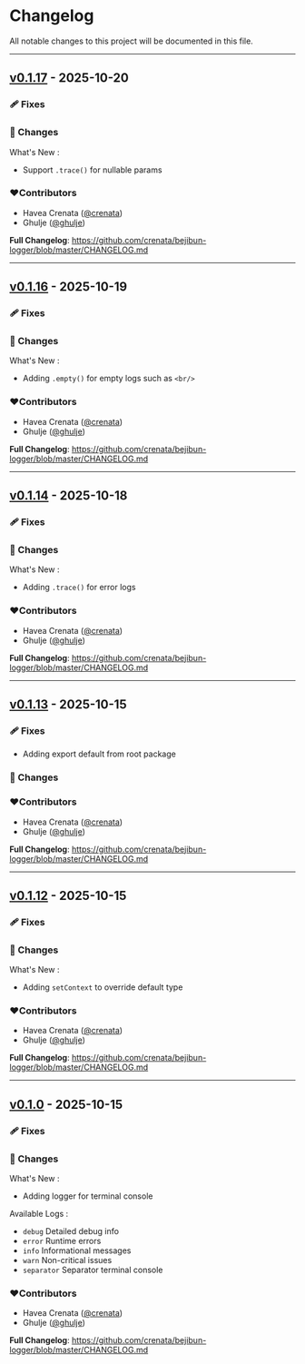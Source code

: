 # Changelog
All notable changes to this project will be documented in this file.

---

## [v0.1.17](https://github.com/crenata/bejibun-logger/compare/v0.1.16...v0.1.17) - 2025-10-20

### 🩹 Fixes

### 📖 Changes
What's New :
- Support `.trace()` for nullable params

### ❤️Contributors
- Havea Crenata ([@crenata](https://github.com/crenata))
- Ghulje ([@ghulje](https://github.com/ghulje))

**Full Changelog**: https://github.com/crenata/bejibun-logger/blob/master/CHANGELOG.md

---

## [v0.1.16](https://github.com/crenata/bejibun-logger/compare/v0.1.14...v0.1.16) - 2025-10-19

### 🩹 Fixes

### 📖 Changes
What's New :
- Adding `.empty()` for empty logs such as `<br/>`

### ❤️Contributors
- Havea Crenata ([@crenata](https://github.com/crenata))
- Ghulje ([@ghulje](https://github.com/ghulje))

**Full Changelog**: https://github.com/crenata/bejibun-logger/blob/master/CHANGELOG.md

---

## [v0.1.14](https://github.com/crenata/bejibun-logger/compare/v0.1.13...v0.1.14) - 2025-10-18

### 🩹 Fixes

### 📖 Changes
What's New :
- Adding `.trace()` for error logs

### ❤️Contributors
- Havea Crenata ([@crenata](https://github.com/crenata))
- Ghulje ([@ghulje](https://github.com/ghulje))

**Full Changelog**: https://github.com/crenata/bejibun-logger/blob/master/CHANGELOG.md

---

## [v0.1.13](https://github.com/crenata/bejibun-logger/compare/v0.1.12...v0.1.13) - 2025-10-15

### 🩹 Fixes
- Adding export default from root package

### 📖 Changes

### ❤️Contributors
- Havea Crenata ([@crenata](https://github.com/crenata))
- Ghulje ([@ghulje](https://github.com/ghulje))

**Full Changelog**: https://github.com/crenata/bejibun-logger/blob/master/CHANGELOG.md

---

## [v0.1.12](https://github.com/crenata/bejibun-logger/compare/v0.1.0...v0.1.12) - 2025-10-15

### 🩹 Fixes

### 📖 Changes
What's New :
- Adding `setContext` to override default type

### ❤️Contributors
- Havea Crenata ([@crenata](https://github.com/crenata))
- Ghulje ([@ghulje](https://github.com/ghulje))

**Full Changelog**: https://github.com/crenata/bejibun-logger/blob/master/CHANGELOG.md

---

## [v0.1.0](https://github.com/crenata/bejibun-logger/compare/v0.1.0...v0.1.0) - 2025-10-15

### 🩹 Fixes

### 📖 Changes
What's New :
- Adding logger for terminal console

Available Logs :
- `debug` Detailed debug info
- `error` Runtime errors
- `info` Informational messages
- `warn` Non-critical issues
- `separator` Separator terminal console

### ❤️Contributors
- Havea Crenata ([@crenata](https://github.com/crenata))
- Ghulje ([@ghulje](https://github.com/ghulje))

**Full Changelog**: https://github.com/crenata/bejibun-logger/blob/master/CHANGELOG.md
